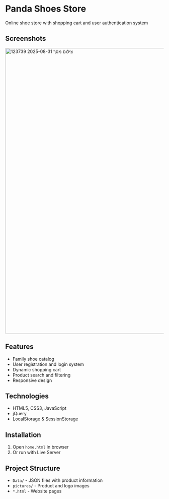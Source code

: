 # Panda Shoes Store
Online shoe store with shopping cart and user authentication system

## Screenshots
<img width="1915" height="905" alt="צילום מסך 2025-08-31 123739" src="https://github.com/user-attachments/assets/3689f4ca-1a1f-4759-b319-f921262e35fc" />


## Features
- Family shoe catalog
- User registration and login system
- Dynamic shopping cart
- Product search and filtering
- Responsive design

## Technologies
- HTML5, CSS3, JavaScript
- jQuery
- LocalStorage & SessionStorage

## Installation
1. Open `home.html` in browser
2. Or run with Live Server

## Project Structure
- `Data/` - JSON files with product information
- `pictures/` - Product and logo images
- `*.html` - Website pages
